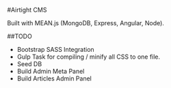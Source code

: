 #Airtight CMS

Built with MEAN.js (MongoDB, Express, Angular, Node).

##TODO   

- Bootstrap SASS Integration
- Gulp Task for compiling / minify all CSS to one file.
- Seed DB
- Build Admin Meta Panel
- Build Articles Admin Panel
